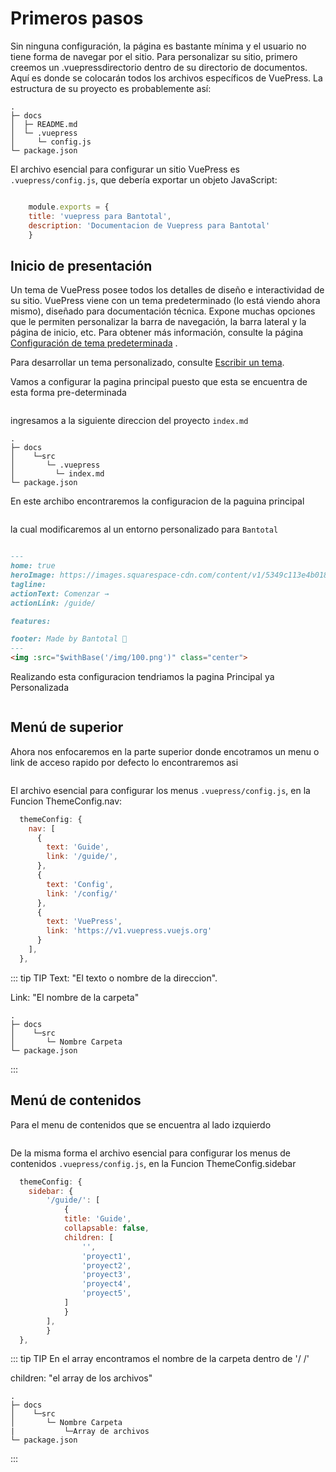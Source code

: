 # Primeros pasos

Sin ninguna configuración, la página es bastante mínima y el usuario no tiene forma de navegar por el sitio. Para personalizar su sitio, primero creemos un .vuepressdirectorio dentro de su directorio de documentos. Aquí es donde se colocarán todos los archivos específicos de VuePress. La estructura de su proyecto es probablemente así:

```
.
├─ docs
│  ├─ README.md
│  └─ .vuepress
│     └─ config.js
└─ package.json

``` 
El archivo esencial para configurar un sitio VuePress es `.vuepress/config.js`, que debería exportar un objeto JavaScript:

``` js

    module.exports = {
    title: 'vuepress para Bantotal',
    description: 'Documentacion de Vuepress para Bantotal'
    }

```

## Inicio de presentación
Un tema de VuePress posee todos los detalles de diseño e interactividad de su sitio. VuePress viene con un tema predeterminado (lo está viendo ahora mismo), diseñado para documentación técnica. Expone muchas opciones que le permiten personalizar la barra de navegación, la barra lateral y la página de inicio, etc. Para obtener más información, consulte la página [Configuración de tema predeterminada](https://vuepress.vuejs.org/theme/default-theme-config.html) .

Para desarrollar un tema personalizado, consulte [Escribir un tema](https://vuepress.vuejs.org/theme/writing-a-theme.html).

Vamos a configurar la pagina principal puesto que esta se encuentra de esta forma pre-determinada

<img :src="$withBase('/img/01.png')" class="center">

ingresamos a la siguiente direccion del proyecto `index.md`

```
.
├─ docs
│    └─src   
│       └─ .vuepress
│         └─ index.md
└─ package.json

```
En este archibo encontraremos la configuracion de la paguina principal 

<img :src="$withBase('/img/02.png')" class="center">

la cual modificaremos al un entorno personalizado para `Bantotal`

<img :src="$withBase('/img/03.png')" class="center">

``` md
---
home: true
heroImage: https://images.squarespace-cdn.com/content/v1/5349c113e4b01879301fb39a/1445376126348-0DQK15H60MW4XR110AU7/image-asset.png?format=300w
tagline: 
actionText: Comenzar →
actionLink: /guide/

features:

footer: Made by Bantotal 🏦
---
<img :src="$withBase('/img/100.png')" class="center">

```

Realizando esta configuracion tendriamos la pagina Principal ya Personalizada

<img :src="$withBase('/img/04.png')" class="center">

## Menú de superior

Ahora nos enfocaremos en la parte superior donde encotramos un menu o link de acceso rapido por defecto lo encontraremos asi 


<img :src="$withBase('/img/05.png')" class="center">

El archivo esencial para configurar los menus  `.vuepress/config.js`, en la Funcion ThemeConfig.nav:

``` js
  themeConfig: {
    nav: [
      {
        text: 'Guide',
        link: '/guide/',
      },
      {
        text: 'Config',
        link: '/config/'
      },
      {
        text: 'VuePress',
        link: 'https://v1.vuepress.vuejs.org'
      }
    ],
  },
```
::: tip TIP 
Text: "El texto o nombre de la direccion".

Link: "El nombre de la carpeta"

    .
    ├─ docs
    │    └─src   
    │       └─ Nombre Carpeta
    └─ package.json

:::

## Menú de contenidos 

Para el menu de contenidos que se encuentra al lado izquierdo

<img :src="$withBase('/img/06.png')" class="center">

De la misma forma el archivo esencial para configurar los menus de contenidos  `.vuepress/config.js`, en la Funcion ThemeConfig.sidebar


``` js
  themeConfig: {
    sidebar: {
        '/guide/': [
            {
            title: 'Guide',
            collapsable: false,
            children: [
                '',
                'proyect1',
                'proyect2',
                'proyect3',
                'proyect4',
                'proyect5',
            ]
            }
        ],
        }
  },
```

::: tip TIP 
En el array encontramos el nombre de la carpeta dentro de '/ /'

children: "el array de los archivos"

    .
    ├─ docs
    │    └─src   
    │       └─ Nombre Carpeta
    |           └─Array de archivos
    └─ package.json

:::
